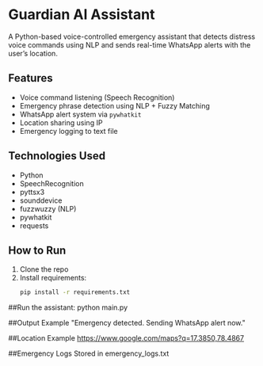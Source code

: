 # Guardian AI Assistant 

A Python-based voice-controlled emergency assistant that detects distress voice commands using NLP and sends real-time WhatsApp alerts with the user’s location.

##  Features
- Voice command listening (Speech Recognition)
- Emergency phrase detection using NLP + Fuzzy Matching
- WhatsApp alert system via `pywhatkit`
- Location sharing using IP
- Emergency logging to text file

##  Technologies Used
- Python
- SpeechRecognition
- pyttsx3
- sounddevice
- fuzzwuzzy (NLP)
- pywhatkit
- requests

##  How to Run
1. Clone the repo
2. Install requirements:
   ```bash
   pip install -r requirements.txt

##Run the assistant:
python main.py

##Output Example
"Emergency detected. Sending WhatsApp alert now."

##Location Example
https://www.google.com/maps?q=17.3850,78.4867

##Emergency Logs
Stored in emergency_logs.txt
